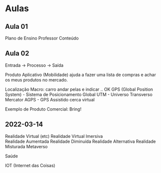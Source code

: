 # Aulas

## Aula 01

Plano de Ensino
Professor
Conteúdo

## Aula 02

Entrada -> Processo -> Saída

Produto
  Aplicativo (Mobilidade)
    ajuda a fazer uma lista de compras e achar os meus produtos no mercado.

  Localização
    Macro: carro andar pelas e indicar .. OK
    GPS (Global Position System) - Sistema de Posicionamento Global
      UTM - Universo Transverso Mercator
        AGPS - GPS Assistido
          cerca virtual

Exemplo de Produto Comercial: Bring!


## 2022-03-14  

Realidade Virtual (etc)
  Realidade Virtual Imersiva  
  Realidade Aumentada
  Realidade Diminuída
  Realidade Alternativa
  Realidade Misturada
  Metaverso

Saúde

IOT (Internet das Coisas)

